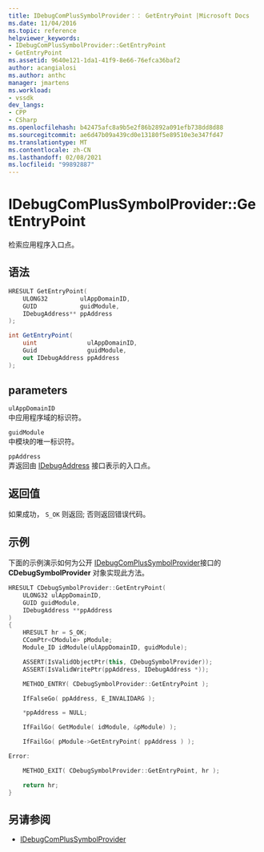 ```yaml
---
title: IDebugComPlusSymbolProvider：： GetEntryPoint |Microsoft Docs
ms.date: 11/04/2016
ms.topic: reference
helpviewer_keywords:
- IDebugComPlusSymbolProvider::GetEntryPoint
- GetEntryPoint
ms.assetid: 9640e121-1da1-41f9-8e66-76efca36baf2
author: acangialosi
ms.author: anthc
manager: jmartens
ms.workload:
- vssdk
dev_langs:
- CPP
- CSharp
ms.openlocfilehash: b42475afc8a9b5e2f86b2892a091efb738dd8d88
ms.sourcegitcommit: ae6d47b09a439cd0e13180f5e89510e3e347fd47
ms.translationtype: MT
ms.contentlocale: zh-CN
ms.lasthandoff: 02/08/2021
ms.locfileid: "99892887"
---
```

# <a name="idebugcomplussymbolprovidergetentrypoint"></a>IDebugComPlusSymbolProvider::GetEntryPoint
检索应用程序入口点。

## <a name="syntax"></a>语法

```cpp
HRESULT GetEntryPoint(
    ULONG32         ulAppDomainID,
    GUID            guidModule,
    IDebugAddress** ppAddress
);
```

```csharp
int GetEntryPoint(
    uint              ulAppDomainID,
    Guid              guidModule,
    out IDebugAddress ppAddress
);
```

## <a name="parameters"></a>parameters
`ulAppDomainID`\
中应用程序域的标识符。

`guidModule`\
中模块的唯一标识符。

`ppAddress`\
弄返回由 [IDebugAddress](../../../extensibility/debugger/reference/idebugaddress.md) 接口表示的入口点。

## <a name="return-value"></a>返回值
如果成功， `S_OK` 则返回; 否则返回错误代码。

## <a name="example"></a>示例
下面的示例演示如何为公开 [IDebugComPlusSymbolProvider](../../../extensibility/debugger/reference/idebugcomplussymbolprovider.md)接口的 **CDebugSymbolProvider** 对象实现此方法。

```cpp
HRESULT CDebugSymbolProvider::GetEntryPoint(
    ULONG32 ulAppDomainID,
    GUID guidModule,
    IDebugAddress **ppAddress
)
{
    HRESULT hr = S_OK;
    CComPtr<CModule> pModule;
    Module_ID idModule(ulAppDomainID, guidModule);

    ASSERT(IsValidObjectPtr(this, CDebugSymbolProvider));
    ASSERT(IsValidWritePtr(ppAddress, IDebugAddress *));

    METHOD_ENTRY( CDebugSymbolProvider::GetEntryPoint );

    IfFalseGo( ppAddress, E_INVALIDARG );

    *ppAddress = NULL;

    IfFailGo( GetModule( idModule, &pModule) );

    IfFailGo( pModule->GetEntryPoint( ppAddress ) );

Error:

    METHOD_EXIT( CDebugSymbolProvider::GetEntryPoint, hr );

    return hr;
}
```

## <a name="see-also"></a>另请参阅
- [IDebugComPlusSymbolProvider](../../../extensibility/debugger/reference/idebugcomplussymbolprovider.md)
